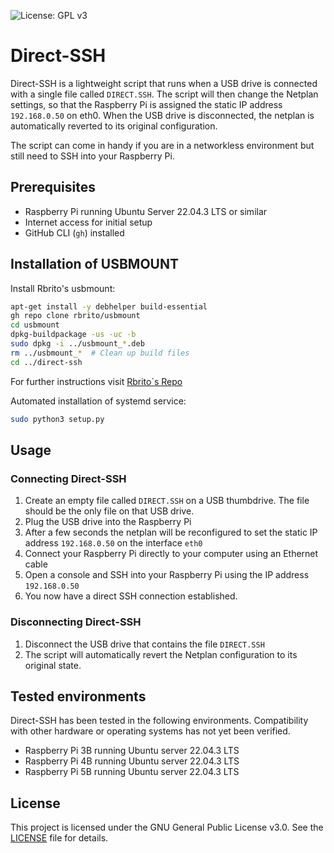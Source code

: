 ![License: GPL v3](https://img.shields.io/badge/License-GPLv3-blue.svg)

# Direct-SSH
Direct-SSH is a lightweight script that runs when a USB drive is connected with a single file called `DIRECT.SSH`. The script will then change the Netplan settings, so that the Raspberry Pi is assigned the static IP address `192.168.0.50` on eth0. When the USB drive is disconnected, the netplan is automatically reverted to its original configuration.

The script can come in handy if you are in a networkless environment but still need to SSH into your Raspberry Pi.

## Prerequisites
- Raspberry Pi running Ubuntu Server 22.04.3 LTS or similar
- Internet access for initial setup
- GitHub CLI (`gh`) installed

## Installation of USBMOUNT
Install Rbrito's usbmount:
```bash
apt-get install -y debhelper build-essential
gh repo clone rbrito/usbmount
cd usbmount
dpkg-buildpackage -us -uc -b
sudo dpkg -i ../usbmount_*.deb
rm ../usbmount_*  # Clean up build files
cd ../direct-ssh
```
For further instructions visit [Rbrito`s Repo](https://github.com/rbrito/usbmount)

Automated installation of systemd service:
```bash
sudo python3 setup.py
```

## Usage
### Connecting Direct-SSH
1. Create an empty file called `DIRECT.SSH` on a USB thumbdrive. The file should be the only file on that USB drive.
2. Plug the USB drive into the Raspberry Pi
3. After a few seconds the netplan will be reconfigured to set the static IP address `192.168.0.50` on the interface `eth0`
4. Connect your Raspberry Pi directly to your computer using an Ethernet cable
5. Open a console and SSH into your Raspberry Pi using the IP address `192.168.0.50`
6. You now have a direct SSH connection established.

### Disconnecting Direct-SSH
1. Disconnect the USB drive that contains the file `DIRECT.SSH`
2. The script will automatically revert the Netplan configuration to its original state.

## Tested environments
Direct-SSH has been tested in the following environments. Compatibility with other hardware or operating systems has not yet been verified.

* Raspberry Pi 3B running Ubuntu server 22.04.3 LTS
* Raspberry Pi 4B running Ubuntu server 22.04.3 LTS
* Raspberry Pi 5B running Ubuntu server 22.04.3 LTS

## License
This project is licensed under the GNU General Public License v3.0. See the [LICENSE](LICENSE) file for details.
